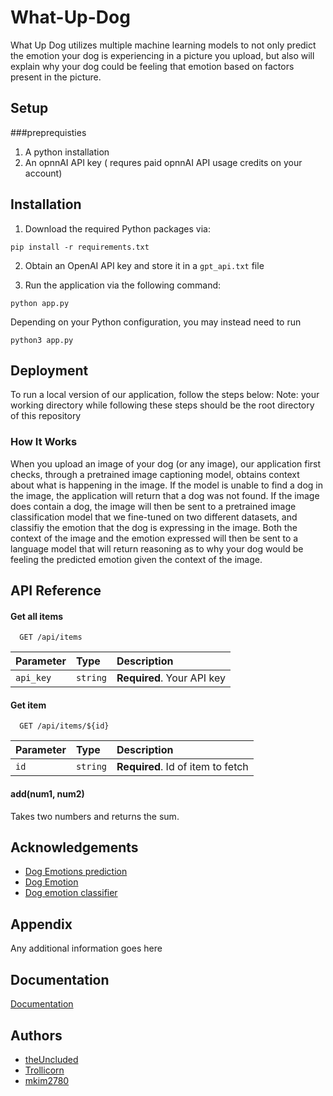 # What-Up-Dog


What Up Dog utilizes multiple machine learning models to not only predict the emotion your dog is experiencing in a picture you upload, but also will explain why your dog could be feeling that emotion based on factors present in the picture.


## Setup
###preprequisties

1. A python installation
2. An opnnAI API key ( requres paid opnnAI API usage credits on your account)


## Installation

1. Download the required Python packages via:
```
pip install -r requirements.txt
```

2. Obtain an OpenAI API key and store it in a `gpt_api.txt` file

3. Run the application via the following command:
```
python app.py
```
Depending on your Python configuration, you may instead need to run
```
python3 app.py
```

## Deployment

To run a local version of our application, follow the steps below:
Note: your working directory while following these steps should be the root directory of this repository

### How It Works
When you upload an image of your dog (or any image), our application first checks, through a pretrained image captioning model, 
obtains context about what is happening in the image. If the model is unable to find a dog in the image, the application will 
return that a dog was not found. If the image does contain a dog, the image will then be sent to a pretrained image classification model
that we fine-tuned on two different datasets, and classifiy the emotion that the dog is expressing in the image. Both the context 
of the image and the emotion expressed will then be sent to a language model that will return reasoning as to why your dog would be feeling
the predicted emotion given the context of the image.
## API Reference

#### Get all items

```http
  GET /api/items
```

| Parameter | Type     | Description                |
| :-------- | :------- | :------------------------- |
| `api_key` | `string` | **Required**. Your API key |

#### Get item

```http
  GET /api/items/${id}
```

| Parameter | Type     | Description                       |
| :-------- | :------- | :-------------------------------- |
| `id`      | `string` | **Required**. Id of item to fetch |

#### add(num1, num2)

Takes two numbers and returns the sum.


## Acknowledgements

 - [Dog Emotions prediction](https://www.kaggle.com/datasets/devzohaib/dog-emotions-prediction/data)
 - [Dog Emotion](https://www.kaggle.com/datasets/danielshanbalico/dog-emotion)
 - [Dog emotion classifier](https://www.kaggle.com/code/karolgu/dog-emotion-classifier)

## Appendix

Any additional information goes here


## Documentation

[Documentation](https://linktodocumentation)


## Authors

- [theUncluded](https://github.com/theUncluded)
- [Trollicorn](https://github.com/Trollicorn)
- [mkim2780](https://github.com/mkim2780)

